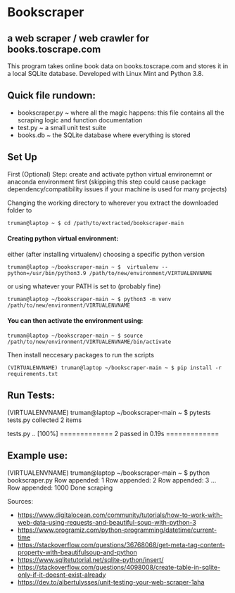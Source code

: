 # Bookscraper
## a web scraper / web crawler for books.toscrape.com

This program takes online book data on books.toscrape.com and stores it in a local SQLite database. Developed with Linux Mint and Python 3.8.

## Quick file rundown:
- bookscraper.py ~ where all the magic happens: this file contains all the scraping logic and function documentation 
- test.py ~ a small unit test suite
- books.db ~ the SQLite database where everything is stored

## Set Up
First (Optional) Step: create and activate python virtual environemnt or anaconda environment first (skipping this step could cause package dependency/compatibility issues if your machine is used for many projects)

Changing the working directory to wherever you extract the downloaded folder to
```
truman@laptop ~ $ cd /path/to/extracted/bookscraper-main
```

#### Creating python virtual environment:
either (after installing virtualenv) choosing a specific python version
```
truman@laptop ~/bookscraper-main ~ $  virtualenv --python=/usr/bin/python3.9 /path/to/new/environment/VIRTUALENVNAME 
```
or using whatever your PATH is set to (probably fine)
```
truman@laptop ~/bookscraper-main ~ $ python3 -m venv /path/to/new/environment/VIRTUALENVNAME 
```
#### You can then activate the environment using:
```
truman@laptop ~/bookscraper-main ~ $ source /path/to/new/environment/VIRTUALENVNAME/bin/activate
```

Then install neccesary packages to run the scripts
```
(VIRTUALENVNAME) truman@laptop ~/bookscraper-main ~ $ pip install -r requirements.txt 
```

## Run Tests:
(VIRTUALENVNAME) truman@laptop ~/bookscraper-main ~ $ pytests tests.py 
collected 2 items                                                              

tests.py ..                                                              [100%]
============= 2 passed in 0.19s =============

## Example use:
(VIRTUALENVNAME) truman@laptop ~/bookscraper-main ~ $ python bookscraper.py
Row appended: 1
Row appended: 2
Row appended: 3
...
Row appended: 1000
Done scraping

Sources:
- https://www.digitalocean.com/community/tutorials/how-to-work-with-web-data-using-requests-and-beautiful-soup-with-python-3
- https://www.programiz.com/python-programming/datetime/current-time
- https://stackoverflow.com/questions/36768068/get-meta-tag-content-property-with-beautifulsoup-and-python
- https://www.sqlitetutorial.net/sqlite-python/insert/
- https://stackoverflow.com/questions/4098008/create-table-in-sqlite-only-if-it-doesnt-exist-already
- https://dev.to/albertulysses/unit-testing-your-web-scraper-1aha
